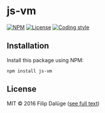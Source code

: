 # js-vm

[![NPM](https://img.shields.io/npm/v/js-vm.svg?maxAge=2592000&style=flat-square)](https://www.npmjs.com/package/js-vm)
[![License](https://img.shields.io/npm/l/js-vm.svg?style=flat-square)](./LICENSE)
[![Coding style](https://img.shields.io/badge/code%20style-standard-blue.svg?style=flat-square)](http://standardjs.com/)

## Installation

Install this package using NPM:

    npm install js-vm

## License

MIT © 2016 Filip Dalüge ([see full text](./LICENSE))

